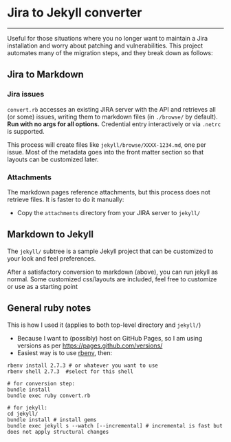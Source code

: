 # Jira to Jekyll converter
----
Useful for those situations where you no longer want to maintain a Jira installation and worry about patching and vulnerabilities.
This project automates many of the migration steps, and they break down as follows:

## Jira to Markdown

### Jira issues

`convert.rb` accesses an existing JIRA server with the API and retrieves all (or some) issues, writing them to markdown
files (in `./browse/` by default).  
**Run with no args for all options.**
Credential entry interactively or via `.netrc` is supported.

This process will create files like `jekyll/browse/XXXX-1234.md`, one per issue.  Most of the metadata goes
into the front matter section so that layouts can be customized later.

### Attachments

The markdown pages reference attachments, but this process does not retrieve files.  It is faster to do it manually:
 
* Copy the `attachments` directory from your JIRA server to `jekyll/`

## Markdown to Jekyll

The `jekyll/` subtree is a sample Jekyll project that can be customized to your look and feel preferences.

After a satisfactory conversion to markdown (above), you can run jekyll as normal.  Some customized css/layouts are included,
feel free to customize or use as a starting point


## General ruby notes

This is how I used it (applies to both top-level directory and `jekyll/`)

* Because I want to (possibly) host on GitHub Pages, so I am using versions as per https://pages.github.com/versions/
* Easiest way is to use [rbenv](https://github.com/rbenv/rbenv), then:
```shell
rbenv install 2.7.3 # or whatever you want to use
rbenv shell 2.7.3  #select for this shell

# for conversion step:
bundle install
bundle exec ruby convert.rb  

# for jekyll:
cd jekyll/
bundle install # install gems
bundle exec jekyll s --watch [--incremental] # incremental is fast but does not apply structural changes
```
